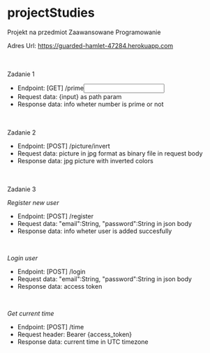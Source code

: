 # projectStudies
Projekt na przedmiot Zaawansowane Programowanie

Adres Url: https://guarded-hamlet-47284.herokuapp.com

<br><br>
Zadanie 1
<ul>
<li>Endpoint: [GET] /prime<input></li>
<li>Request data: {input} as path param</li>
<li>Response data: info wheter number is prime or not</li>
</ul>

<br><br>
Zadanie 2
<ul>
<li>Endpoint: [POST] /picture/invert</li>
<li>Request data: picture in jpg format as binary file in request body</li>
<li>Response data: jpg picture with inverted colors</li>
</ul>

<br><br>
Zadanie 3

<i>Register new user </i>
<ul>
<li>Endpoint: [POST] /register</li>
<li>Request data: "email":String, "password":String in json body</li>
<li>Response data: info wheter user is added succesfully</li>
</ul>
<br>

<i>Login user </i>
<br>
<ul>
<li>Endpoint: [POST] /login</li>
<li>Request data: "email":String, "password":String in json body</li>
<li>Response data: access token</li>
</ul>
<br>

<i>Get current time</i>
<br>
<ul>
<li>Endpoint: [POST] /time</li>
<li>Request header: Bearer {access_token}</li>
<li>Response data: current time in UTC timezone</li>
</ul>

